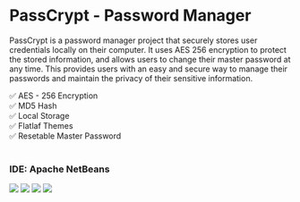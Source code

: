 # PassCrypt - Password Manager

PassCrypt is a password manager project that securely stores user credentials locally on their computer. It uses AES 256 encryption to protect the stored information, and allows users to change their master password at any time. This provides users with an easy and secure way to manage their passwords and maintain the privacy of their sensitive information.

✅ AES - 256 Encryption <br>
✅ MD5 Hash <br>
✅ Local Storage <br>
✅ Flatlaf Themes <br>
✅ Resetable Master Password <br><br>

### IDE: Apache NetBeans

<img src="https://user-images.githubusercontent.com/83002941/227311233-573f3553-4457-40e9-9d98-0a04d5305d77.png">  
<img src="https://user-images.githubusercontent.com/83002941/227311277-166d404a-b550-4451-bdd0-b1b57d4c8ab1.png">  
<img src="https://user-images.githubusercontent.com/83002941/227311289-94aad7ef-bc69-4534-b630-66a367827607.png">  
<img src="https://user-images.githubusercontent.com/83002941/227311296-25585a5e-f37d-4c3b-8d0d-729c20c195e5.png">

